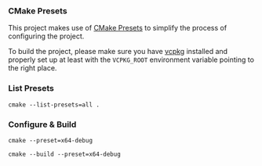 ### CMake Presets

This project makes use of [CMake Presets][1] to simplify the process of configuring
the project.

To build the project, please make sure you have [vcpkg][2]
installed and properly set up at least with the `VCPKG_ROOT` environment variable pointing
to the right place.

### List Presets
```
cmake --list-presets=all .
```

### Configure & Build
```
cmake --preset=x64-debug
```
```
cmake --build --preset=x64-debug
```

[1]: https://cmake.org/cmake/help/latest/manual/cmake-presets.7.html
[2]: https://github.com/microsoft/vcpkg

